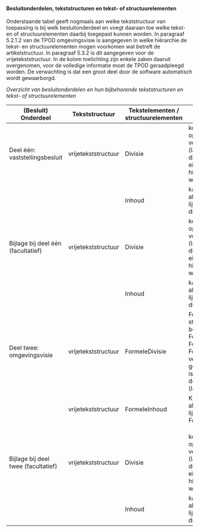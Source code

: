 #### Besluitonderdelen, tekststructuren en tekst- of structuurelementen

Onderstaande tabel geeft nogmaals aan welke tekststructuur van toepassing is bij
welk besluitonderdeel en voegt daaraan toe welke tekst- en of structuurelementen
daarbij toegepast kunnen worden. In paragraaf 5.2.1.2 van de TPOD omgevingsvisie
is aangegeven in welke hiërarchie de tekst- en structuurelementen mogen
voorkomen wat betreft de artikelstructuur. In paragraaf 5.3.2 is dit aangegeven
voor de vrijetekststructuur. In de kolom toelichting zijn enkele zaken daaruit
overgenomen, voor de volledige informatie moet de TPOD geraadpleegd worden. De
verwachting is dat een groot deel door de software automatisch wordt
gewaarborgd.

*Overzicht van besluitonderdelen en hun bijbehorende tekststructuren en tekst-
of structuurelementen*

| (Besluit) Onderdeel                  | Tekststructuur      | Tekstelementen / structuurelementen | Toelichting                                                                                                                                                                                                                                   |
|--------------------------------------|---------------------|-------------------------------------|-----------------------------------------------------------------------------------------------------------------------------------------------------------------------------------------------------------------------------------------------|
| Deel één: vaststellingsbesluit       | vrijetekststructuur | Divisie                             | kop is verplicht, maar opsteller is vrij in vormgeving daarvan (label/nummer/opschrift) divisies mogen naar eigen inzicht hiërarchisch ingedeeld worden                                                                                       |
|                                      |                     | Inhoud                              | kan bestaan uit een alinea, figuur, tabel en/of lijst. valt altijd onder een divisie                                                                                                                                                          |
| Bijlage bij deel één (facultatief)   | vrijetekststructuur | Divisie                             | kop is verplicht, maar opsteller is vrij in vormgeving daarvan (label/nummer/opschrift) divisies mogen naar eigen inzicht hiërarchisch ingedeeld worden                                                                                       |
|                                      |                     | Inhoud                              | kan bestaan uit een alinea, figuur, tabel en/of lijst. valt altijd onder een divisie                                                                                                                                                          |
| Deel twee: omgevingsvisie            | vrijetekststructuur | FormeleDivisie                      | FormeleDivisie kan alleen structuurelementen bevatten, te weten FormeleDivisie of FormeleInhoud. Iedere FormeleDivisie heeft een verplichte Kop, waarbij geldt dat de opsteller vrij is in de vormgeving van de Kop (label/nummer/opschrift). |
|                                      | vrijetekststructuur | FormeleInhoud                       | Kan bestaan uit een alinea, figuur, table en/of lijst. Valt altijd onder een FormeleDivisie                                                                                                                                                   |
|                                      |                     |                                     |                                                                                                                                                                                                                                               |
|                                      |                     |                                     |                                                                                                                                                                                                                                               |
|                                      |                     |                                     |                                                                                                                                                                                                                                               |
| Bijlage bij deel twee (facultatief)  | vrijetekststructuur | Divisie                             | kop is verplicht, maar opsteller is vrij in vormgeving daarvan (label/nummer/opschrift) divisies mogen naar eigen inzicht hiërarchisch ingedeeld worden                                                                                       |
|                                      |                     | Inhoud                              | kan bestaan uit een alinea, figuur, tabel en/of lijst. valt altijd onder een divisie                                                                                                                                                          |
